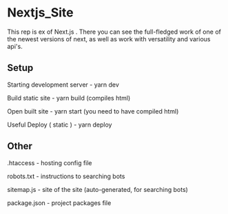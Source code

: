 # Nextjs_Site
This rep is ex of Next.js . There you can see the full-fledged work of one of the newest versions of next, as well as work with versatility and various api's.

## Setup

Starting development server - yarn dev

Build static site - yarn build (compiles html)

Open built site - yarn start (you need to have compiled html)

Useful Deploy ( static ) - yarn deploy

## Other

.htaccess - hosting config file

robots.txt - instructions to searching bots

sitemap.js - site of the site (auto-generated, for searching bots)

package.json - project packages file
